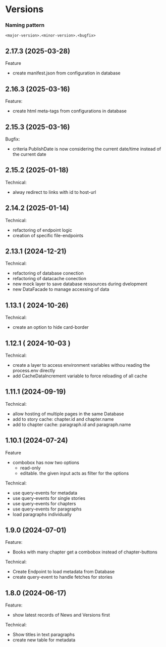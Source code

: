 # Versions

### Naming pattern
`<major-version>.<minor-version>.<bugfix>`

## 2.17.3 (2025-03-28)

Feature
- create manifest.json from configuration in database

## 2.16.3 (2025-03-16)

Feature:
- create html meta-tags from configurations in database

## 2.15.3 (2025-03-16)

Bugfix:
- criteria PublishDate is now considering the current date/time instead of the current date

## 2.15.2 (2025-01-18)

Technical:
- alway redirect to links with id to host-url

## 2.14.2 (2025-01-14)

Technical:
- refactoring of endpoint logic
- creation of specific file-endpoints

## 2.13.1 (2024-12-21)

Technical:
- refactoring of database conection
- refactoring of datacache conection
- new mock layer to save database ressources during dvelopment
- new DataFacade to manage accessing of data

## 1.13.1 ( 2024-10-26)

Technical:
- create an option to hide card-border

## 1.12.1 ( 2024-10-03 )

Technical:
- create a layer to access environment variables withou reading the process.env directly
- add CacheDataIncrement variable to force reloading of all cache

## 1.11.1 (2024-09-19)

Technical:
- allow hosting of multiple pages in the same Database
- add to story cache: chapter.id and chapter.name
- add to chapter cache: paragraph.id and paragraph.name

## 1.10.1 (2024-07-24)

Feature
- combobox has now two options
  - read-only
  - editable. the given input acts as filter for the  options

Technical:
- use query-events for metadata
- use query-events for single stories
- use query-events for chapters
- use query-events for paragraphs
- load paragraphs individually

## 1.9.0 (2024-07-01)

Feature:
- Books with many chapter get a combobox instead of chapter-buttons

Technical:
- Create Endpoint to load metadata from Database
- create query-event to handle fetches for stories

## 1.8.0 (2024-06-17)

Feature:
- show latest records of News and Versions first

Technical:
- Show titles in text paragraphs
- create new table for metadata